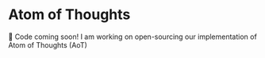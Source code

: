 # Atom of Thoughts

🚧 Code coming soon! I am working on open-sourcing our implementation of Atom of Thoughts (AoT)
